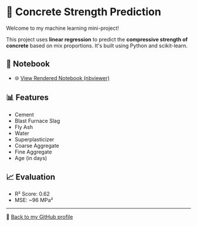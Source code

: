 # 🧠 Concrete Strength Prediction

Welcome to my machine learning mini-project!

This project uses **linear regression** to predict the **compressive strength of concrete** based on mix proportions. It's built using Python and scikit-learn.

## 📘 Notebook

- 🌐 [View Rendered Notebook (nbviewer)](https://nbviewer.org/github/mg-islambek/ML-Projects/blob/main/Concrete_Strength_Prediction.ipynb)

## 📊 Features

- Cement  
- Blast Furnace Slag  
- Fly Ash  
- Water  
- Superplasticizer  
- Coarse Aggregate  
- Fine Aggregate  
- Age (in days)

## 📈 Evaluation

- R² Score: 0.62  
- MSE: ~96 MPa²  

---

🔗 [Back to my GitHub profile](https://github.com/mg-islambek)
